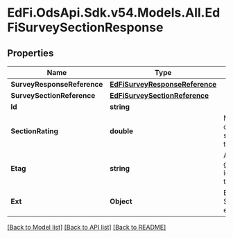 # EdFi.OdsApi.Sdk.v54.Models.All.EdFiSurveySectionResponse

## Properties

Name | Type | Description | Notes
------------ | ------------- | ------------- | -------------
**SurveyResponseReference** | [**EdFiSurveyResponseReference**](EdFiSurveyResponseReference.md) |  | 
**SurveySectionReference** | [**EdFiSurveySectionReference**](EdFiSurveySectionReference.md) |  | 
**Id** | **string** |  | [optional] 
**SectionRating** | **double** | Numeric rating computed from the survey responses for the section. | [optional] 
**Etag** | **string** | A unique system-generated value that identifies the version of the resource. | [optional] 
**Ext** | **Object** | Extensions to the SurveySectionResponse entity. | [optional] 

[[Back to Model list]](../../README.md#documentation-for-models) [[Back to API list]](../../README.md#documentation-for-api-endpoints) [[Back to README]](../../README.md)

